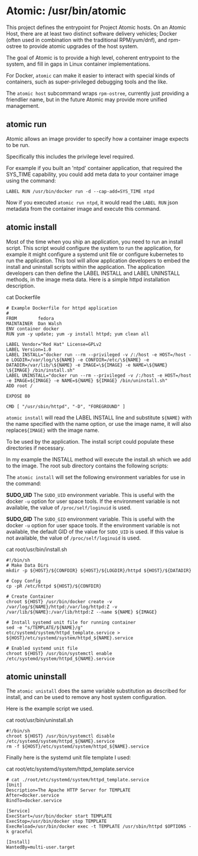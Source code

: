 # Atomic: /usr/bin/atomic

This project defines the entrypoint for Project Atomic hosts.  On an
Atomic Host, there are at least two distinct software
delivery vehicles; Docker (often used in combination with the
traditional RPM/yum/dnf), and rpm-ostree to provide atomic upgrades of the
host system.

The goal of Atomic is to provide a high level, coherent entrypoint to
the system, and fill in gaps in Linux container implementations.

For Docker, `atomic` can make it easier to interact with special kinds
of containers, such as super-privileged debugging tools and the like.

The `atomic host` subcommand wraps `rpm-ostree`, currently just
providing a friendlier name, but in the future Atomic may provide more
unified management.

## atomic run

Atomic allows an image provider to specify how a container image expects to be
run.

Specifically this includes the privilege level required.

For example if you built an 'ntpd' container application, that required the
SYS_TIME capability, you could add meta data to your container image using the
command:

`LABEL RUN /usr/bin/docker run -d --cap-add=SYS_TIME ntpd`

Now if you executed `atomic run ntpd`, it would read the `LABEL RUN` json
metadata from the container image and execute this command.

## atomic install

Most of the time when you ship an application, you need to run an install
script.  This script would configure the system to run the application, for
example it might configure a systemd unit file or configure kubernetes to
run the application.  This tool will allow application developers to embed the
install and uninstall scripts within the application.  The application
developers can then define the LABEL INSTALL and LABEL UNINSTALL methods, in
the image meta data.  Here is a simple httpd installation description.

cat Dockerfile
```
# Example Dockerfile for httpd application
#
FROM		fedora
MAINTAINER	Dan Walsh
ENV container docker
RUN yum -y update; yum -y install httpd; yum clean all

LABEL Vendor="Red Hat" License=GPLv2
LABEL Version=1.0
LABEL INSTALL="docker run --rm --privileged -v /:/host -e HOST=/host -e LOGDIR=/var/log/\${NAME} -e CONFDIR=/etc/\${NAME} -e DATADIR=/var/lib/\${NAME} -e IMAGE=\${IMAGE} -e NAME=\${NAME} \${IMAGE} /bin/install.sh"
LABEL UNINSTALL="docker run --rm --privileged -v /:/host -e HOST=/host -e IMAGE=${IMAGE} -e NAME=${NAME} ${IMAGE} /bin/uninstall.sh"
ADD root /

EXPOSE 80

CMD [ "/usr/sbin/httpd", "-D", "FOREGROUND" ]
```

`atomic install` will read the LABEL INSTALL line and substitute `${NAME}` with
the name specified with the name option, or use the image name, it will also
replace`${IMAGE}` with the image name.

To be used by the application.  The install script could populate these
directories if necessary.

In my example the INSTALL method will execute the install.sh which we add to
the image.  The root sub directory contains the following scripts:

The `atomic install` will set the following environment variables for use in the command:

**SUDO_UID**
  The `SUDO_UID` environment variable.  This is useful with the docker `-u` option for user space tools.  If the environment variable is not available, the value of `/proc/self/loginuid` is used.

**SUDO_GID**
  The `SUDO_GID` environment variable.  This is useful with the docker `-u` option for user space tools.  If the environment variable is not available, the default GID of the value for `SUDO_UID` is used.  If this value is not available, the value of `/proc/self/loginuid` is used.

cat root/usr/bin/install.sh
```
#!/bin/sh
# Make Data Dirs
mkdir -p ${HOST}/${CONFDIR} ${HOST}/${LOGDIR}/httpd ${HOST}/${DATADIR}

# Copy Config
cp -pR /etc/httpd ${HOST}/${CONFDIR}

# Create Container
chroot ${HOST} /usr/bin/docker create -v /var/log/${NAME}/httpd:/var/log/httpd:Z -v /var/lib/${NAME}:/var/lib/httpd:Z --name ${NAME} ${IMAGE}

# Install systemd unit file for running container
sed -e "s/TEMPLATE/${NAME}/g" etc/systemd/system/httpd_template.service > ${HOST}/etc/systemd/system/httpd_${NAME}.service

# Enabled systemd unit file
chroot ${HOST} /usr/bin/systemctl enable /etc/systemd/system/httpd_${NAME}.service
```

## atomic uninstall

The `atomic unistall` does the same variable substitution as described for
install, and can be used to remove any host system configuration.

Here is the example script we used.

cat root/usr/bin/uninstall.sh
```
#!/bin/sh
chroot ${HOST} /usr/bin/systemctl disable /etc/systemd/system/httpd_${NAME}.service
rm -f ${HOST}/etc/systemd/system/httpd_${NAME}.service
```

Finally here is the systemd unit file template I used:

cat root/etc/systemd/system/httpd_template.service
```
# cat ./root/etc/systemd/system/httpd_template.service
[Unit]
Description=The Apache HTTP Server for TEMPLATE
After=docker.service
BindTo=docker.service

[Service]
ExecStart=/usr/bin/docker start TEMPLATE
ExecStop=/usr/bin/docker stop TEMPLATE
ExecReload=/usr/bin/docker exec -t TEMPLATE /usr/sbin/httpd $OPTIONS -k graceful

[Install]
WantedBy=multi-user.target
```

